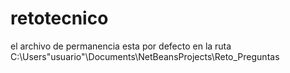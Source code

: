# retotecnico
el archivo de permanencia esta por defecto en la ruta C:\Users\"usuario"\Documents\NetBeansProjects\Reto_Preguntas
